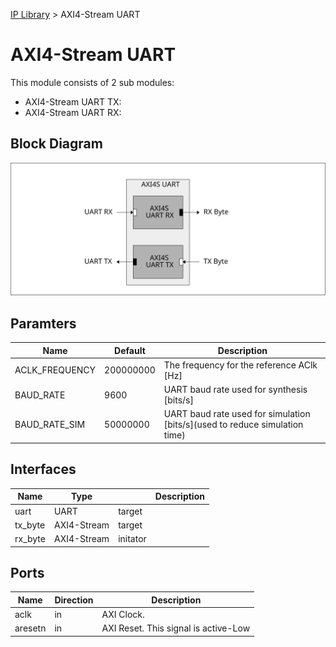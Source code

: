 [IP Library](../../doc.md) > AXI4-Stream UART


# AXI4-Stream UART

This module consists of 2 sub modules:

- AXI4-Stream UART TX:
- AXI4-Stream UART RX:


## Block Diagram

![block diagram](figs/bd.svg)


## Paramters

| Name | Default | Description |
|------|---------|-------------|
| ACLK_FREQUENCY  | 200000000 | The frequency for the reference AClk [Hz]
| BAUD_RATE       | 9600      | UART baud rate used for synthesis [bits/s]
| BAUD_RATE_SIM   | 50000000  | UART baud rate used for simulation [bits/s](used to reduce simulation time)


## Interfaces

| Name  | Type |        | Description |
|-------|------|--------|-------------|
| uart    | UART         | target    |
| tx_byte | AXI4-Stream  | target    |
| rx_byte | AXI4-Stream  | initator  |


## Ports

| Name  | Direction | Description |
|-------|-----------|-------------|
| aclk    | in  | AXI Clock.
| aresetn | in  | AXI Reset. This signal is active-Low

